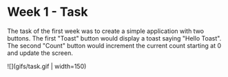 # Week 1 - Task

The task of the first week was to create a simple application with two buttons. The first "Toast" button would display a toast saying "Hello Toast".
The second "Count" button would increment the current count starting at 0 and update the screen.

![](gifs/task.gif | width=150)
